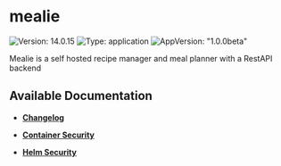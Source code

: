 # mealie

![Version: 14.0.15](https://img.shields.io/badge/Version-14.0.15-informational?style=flat-square) ![Type: application](https://img.shields.io/badge/Type-application-informational?style=flat-square) ![AppVersion: "1.0.0beta"](https://img.shields.io/badge/AppVersion-"1.0.0beta"-informational?style=flat-square)

Mealie is a self hosted recipe manager and meal planner with a RestAPI backend

## Available Documentation

- [**Changelog**](CHANGELOG)

- [**Container Security**](container-security)

- [**Helm Security**](helm-security)


